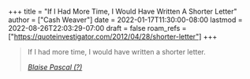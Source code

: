 +++
title = "If I Had More Time, I Would Have Written A Shorter Letter"
author = ["Cash Weaver"]
date = 2022-01-17T11:30:00-08:00
lastmod = 2022-08-26T22:03:29-07:00
draft = false
roam_refs = ["https://quoteinvestigator.com/2012/04/28/shorter-letter"]
+++

> If I had more time, I would have written a shorter letter.
>
> _[Blaise Pascal (?)](https://quoteinvestigator.com/2012/04/28/shorter-letter)_
